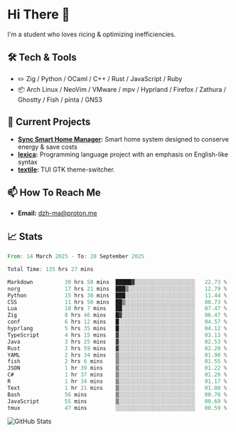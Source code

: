 # Hi There 👋
I'm a student who loves ricing & optimizing inefficiencies.
## 🛠️ Tech & Tools
- ✏️  Zig / Python / OCaml / C++ / Rust / JavaScript / Ruby
- 📦 Arch Linux / NeoVim / VMware / mpv / Hyprland / Firefox / Zathura / Ghostty / Fish / pinta / GNS3
## 🔭 Current Projects
- **[Sync Smart Home Manager](https://github.com/dzh-ma/sync):** Smart home system designed to conserve energy & save costs
- **[lexica](https://github.com/dzh-ma/lexica):** Programming language project with an emphasis on English-like syntax
- **[textile](https://github.com/dzh-ma/textile):** TUI GTK theme-switcher.
## 📫 How To Reach Me
- **Email:** [dzh-ma@proton.me](mailto:dzh-ma@proton.me)
## 📈 Stats
<!--START_SECTION:waka-->

```rust
From: 14 March 2025 - To: 28 September 2025

Total Time: 135 hrs 27 mins

Markdown          30 hrs 50 mins  █████▓░░░░░░░░░░░░░░░░░░░   22.73 %
norg              17 hrs 21 mins  ███▒░░░░░░░░░░░░░░░░░░░░░   12.79 %
Python            15 hrs 30 mins  ███░░░░░░░░░░░░░░░░░░░░░░   11.44 %
CSS               11 hrs 50 mins  ██▒░░░░░░░░░░░░░░░░░░░░░░   08.73 %
Lua               10 hrs 7 mins   ██░░░░░░░░░░░░░░░░░░░░░░░   07.47 %
Zig               8 hrs 46 mins   █▓░░░░░░░░░░░░░░░░░░░░░░░   06.47 %
conf              6 hrs 12 mins   █░░░░░░░░░░░░░░░░░░░░░░░░   04.57 %
hyprlang          5 hrs 35 mins   █░░░░░░░░░░░░░░░░░░░░░░░░   04.12 %
TypeScript        4 hrs 15 mins   ▓░░░░░░░░░░░░░░░░░░░░░░░░   03.13 %
Java              3 hrs 25 mins   ▓░░░░░░░░░░░░░░░░░░░░░░░░   02.53 %
Rust              2 hrs 59 mins   ▓░░░░░░░░░░░░░░░░░░░░░░░░   02.20 %
YAML              2 hrs 34 mins   ▒░░░░░░░░░░░░░░░░░░░░░░░░   01.90 %
fish              2 hrs 6 mins    ▒░░░░░░░░░░░░░░░░░░░░░░░░   01.55 %
JSON              1 hr 39 mins    ▒░░░░░░░░░░░░░░░░░░░░░░░░   01.22 %
C#                1 hr 37 mins    ▒░░░░░░░░░░░░░░░░░░░░░░░░   01.20 %
R                 1 hr 34 mins    ▒░░░░░░░░░░░░░░░░░░░░░░░░   01.17 %
Text              1 hr 21 mins    ▒░░░░░░░░░░░░░░░░░░░░░░░░   01.00 %
Bash              56 mins         ▒░░░░░░░░░░░░░░░░░░░░░░░░   00.70 %
JavaScript        55 mins         ▒░░░░░░░░░░░░░░░░░░░░░░░░   00.69 %
tmux              47 mins         ░░░░░░░░░░░░░░░░░░░░░░░░░   00.59 %
```

<!--END_SECTION:waka-->

![GitHub Stats](https://github-readme-stats.vercel.app/api?username=dzh-ma&show_icons=true&theme=transparent)
